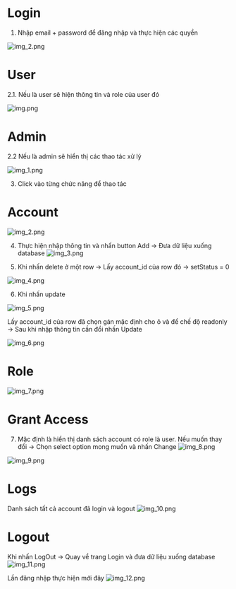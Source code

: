 # Login

1. Nhập email + password để đăng nhập và thực hiện các quyền

![img_2.png](images/img_13.png)

# User
2.1. Nếu là user sẽ hiện thông tin và role của user đó

![img.png](images/img.png)

# Admin

2.2 Nếu là admin sẽ hiển thị các thao tác xử lý

![img_1.png](images/img_1.png)

3. Click vào từng chức năng để thao tác

# Account

![img_2.png](images/img_2.png)

4. Thực hiện nhập thông tin và nhấn button Add -> Đưa dữ liệu xuống database
![img_3.png](images/img_3.png)

5. Khi nhấn delete ở một row -> Lấy account_id của row đó -> setStatus = 0

![img_4.png](images/img_4.png)

6. Khi nhấn update

![img_5.png](images/img_5.png)

Lấy account_id của row đã chọn gán mặc định cho ô và để chế độ readonly -> Sau khi nhập thông tin cần đổi nhấn Update

![img_6.png](images/img_6.png)

# Role
![img_7.png](images/img_7.png)

# Grant Access
7. Mặc định là hiển thị danh sách account có role là user. Nếu muốn thay đổi -> Chọn select option mong muốn và nhấn Change
![img_8.png](images/img_8.png)

![img_9.png](images/img_9.png)

# Logs
Danh sách tất cả account đã login và logout
![img_10.png](images/img_10.png)

# Logout

Khi nhấn LogOut -> Quay về trang Login và đưa dữ liệu xuống database
![img_11.png](images/img_11.png)

Lần đăng nhập thực hiện mới đây
![img_12.png](images/img_12.png)